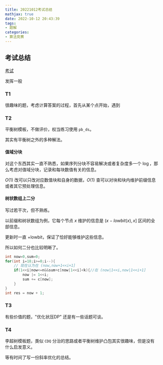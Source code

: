 ```yaml
---
title: 20221012考试总结
mathjax: true
date: 2022-10-12 20:43:39
tags:
- 题解
categories:
- 算法竞赛
---
```


## 考试总结

[考试](https://local.cwoi.com.cn:8443/contest/C0132)

发挥一般

### T1

很趣味的题，考虑计算答案的过程，首先从某个点开始，遇到

### T2

平衡树模板，不做评价，权当练习使用 `pb_ds`。

其实有平衡树之外的多种解法。

#### 值域分块

对这个东西其实一直不熟悉，如果序列分块不容易解决或者复杂度多一个 $\log$，那么考虑对值域分块，记录和每块数值有关的信息。

$O(1)$ 改可以只改对应数值块和自身的数据，$O(1)$ 查可以对块和块内维护前缀信息或者其它预处理信息。

#### 树状数组上二分

写过若干次，但不熟练。

以前缀和树状数组为例，它每个节点 $x$ 维护的信息是  $(x-lowbit(x),x]$ 区间的全部信息。

更新时一直 +lowbit，保证了恰好能够维护这些信息。

所以如何二分也比较明晰了。

```c++
int now=0,sum=0;
for(int i=18;i>=0;i--){
    // 现在认为在 (now,now+1<<i+1]
	if(1<<i|now<=n&&sum+c[now|1<<i]<k){//在 (now|1<<i,now|1<<i+1]
        now |= 1<<i;
        sum += c[now];
    }
}
int res = now + 1;
```

### T3

有些价值的题，"优化状压DP" 还是有一些话题可谈。

### T4

李超树模板题，类似 `CDQ` 分治的思路或者平衡树维护凸包其实很趣味，但是没有什么启发意义。

等有时间了写一份斜率优化的总结。

